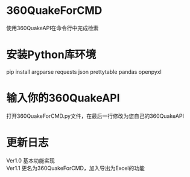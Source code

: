 # 360QuakeForCMD
使用360QuakeAPI在命令行中完成检索

# 安装Python库环境
pip install argparse requests json prettytable pandas openpyxl

# 输入你的360QuakeAPI
打开360QuakeForCMD.py文件，在最后一行修改为您自己的360QuakeAPI

# 更新日志
Ver1.0 基本功能实现  
Ver1.1 更名为360QuakeForCMD，加入导出为Excel的功能

